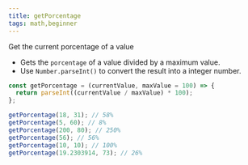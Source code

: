 ```yaml
---
title: getPorcentage
tags: math,beginner
---
```


Get the current porcentage of a value

- Gets the `porcentage` of a value divided by a maximum value.
- Use `Number.parseInt()` to convert the result into a integer number.

```js
const getPorcentage = (currentValue, maxValue = 100) => {
  return parseInt((currentValue / maxValue) * 100);
};
```

```js
getPorcentage(18, 31); // 58%
getPorcentage(5, 60); // 8%
getPorcentage(200, 80); // 250%
getPorcentage(56); // 56%
getPorcentage(10, 10); // 100%
getPorcentage(19.2303914, 73); // 26%
```
